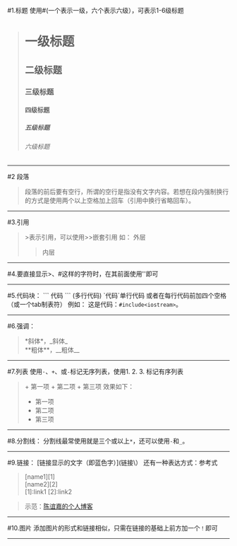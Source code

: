 #1.标题
使用#(一个表示一级，六个表示六级），可表示1-6级标题
 
># 一级标题
>## 二级标题
>### 三级标题
>#### 四级标题
>##### 五级标题
>###### 六级标题
*****

     
#2 段落
>段落的前后要有空行，所谓的空行是指没有文字内容。若想在段内强制换行的方式是使用两个以上空格加上回车（引用中换行省略回车）。
*****

     
#3.引用
>\>表示引用，可以使用\>\>嵌套引用
如：
>外层
>>内层
*****

     
#4.要直接显示\>、\#这样的字符时，在其前面使用'\'即可
*****

     
#5.代码块：
\`\`\`
代码
\`\`\`
(多行代码)
\`代码\`单行代码
或者在每行代码前加四个空格（或一个tab制表符）
例如：
这是代码：` #include<iostream> `。
*****

     
#6.强调：
> \*斜体\*，\_斜体\_    
> \*\*粗体\*\*，\_\_粗体\_\_
*****

     
#7.列表
使用`·`、`+`、或`-`标记无序列表，使用1. 2. 3. 标记有序列表
> \+ 第一项
> \+ 第二项
> \+ 第三项
效果如下：
> + 第一项
> + 第二项
> + 第三项
*****

     
#8.分割线：
分割线最常使用就是三个或以上`*`，还可以使用`-`和`_`。
*****

     
#9.链接：
\[链接显示的文字（即蓝色字）\]\(链接\）
还有一种表达方式：参考式
> \[name1\]\[1\]    
> \[name2\]\[2\]    
> \[1\]:link1
> \[2\]:link2

> 示范：[陈谊嘉的个人博客](https://chenyj5521.github.io/)
*****

     
#10.图片
添加图片的形式和链接相似，只需在链接的基础上前方加一个`！`即可

*****

